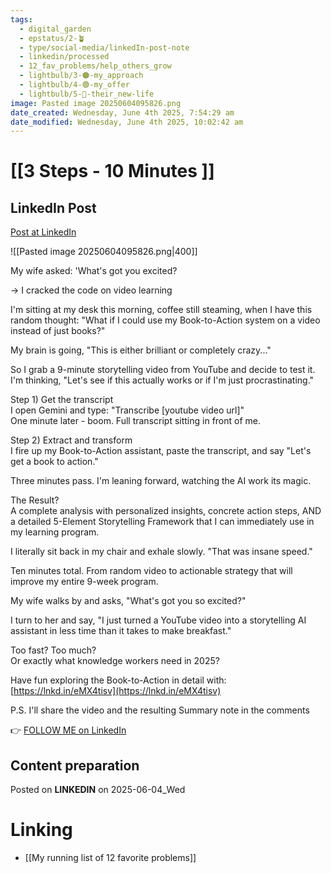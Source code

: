 ```yaml
---
tags:
  - digital_garden
  - epstatus/2-🪴
  - type/social-media/linkedIn-post-note
  - linkedin/processed
  - 12_fav_problems/help_others_grow
  - lightbulb/3-🟠-my_approach
  - lightbulb/4-🟢-my_offer
  - lightbulb/5-🔵-their_new-life
image: Pasted image 20250604095826.png
date_created: Wednesday, June 4th 2025, 7:54:29 am
date_modified: Wednesday, June 4th 2025, 10:02:42 am
---
```

# [[3 Steps - 10 Minutes ]]
## LinkedIn Post
[Post at LinkedIn](https://www.linkedin.com/posts/sebastiankamilli_my-wife-asked-whats-got-you-excited-activity-7335914428573315072-NrjT?utm_source=share&utm_medium=member_desktop&rcm=ACoAAA1M1pkBgWCYPhT45EpfLiHzViQqRWNCIv4)

![[Pasted image 20250604095826.png|400]]

My wife asked: 'What's got you excited?  
  
→ I cracked the code on video learning  
  
I'm sitting at my desk this morning, coffee still steaming, when I have this random thought: "What if I could use my Book-to-Action system on a video instead of just books?"  
  
My brain is going, "This is either brilliant or completely crazy..."  
  
So I grab a 9-minute storytelling video from YouTube and decide to test it. I'm thinking, "Let's see if this actually works or if I'm just procrastinating."  
  
Step 1) Get the transcript  
I open Gemini and type: "Transcribe [youtube video url]"  
One minute later - boom. Full transcript sitting in front of me.  
  
Step 2) Extract and transform  
I fire up my Book-to-Action assistant, paste the transcript, and say "Let's get a book to action."  
  
Three minutes pass. I'm leaning forward, watching the AI work its magic.  
  
The Result?  
A complete analysis with personalized insights, concrete action steps, AND a detailed 5-Element Storytelling Framework that I can immediately use in my learning program.  
  
I literally sit back in my chair and exhale slowly. "That was insane speed."  
  
Ten minutes total. From random video to actionable strategy that will improve my entire 9-week program.  
  
My wife walks by and asks, "What's got you so excited?"  
  
I turn to her and say, "I just turned a YouTube video into a storytelling AI assistant in less time than it takes to make breakfast."  
  
Too fast? Too much?  
Or exactly what knowledge workers need in 2025?  

Have fun exploring the Book-to-Action in detail with:  
[https://lnkd.in/eMX4tisv](https://lnkd.in/eMX4tisv)  

P.S. I'll share the video and the resulting Summary note in the comments

👉 [FOLLOW ME on LinkedIn](https://www.linkedin.com/comm/mynetwork/discovery-see-all?usecase=PEOPLE_FOLLOWS&followMember=sebastiankamilli)

## Content preparation

Posted on **LINKEDIN** on 2025-06-04_Wed
# Linking
+ [[My running list of 12 favorite problems]]
